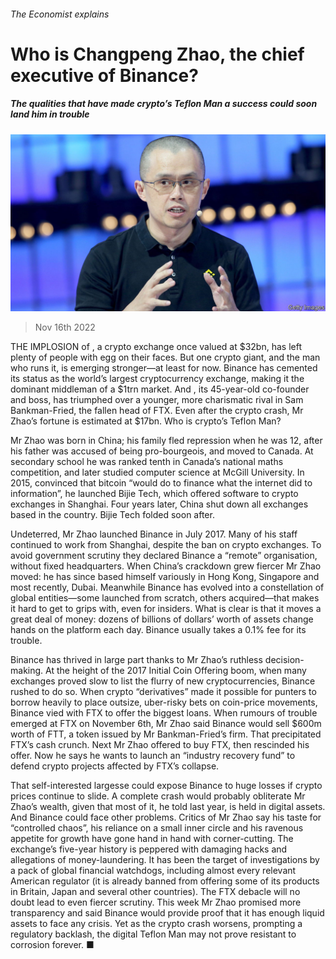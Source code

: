 ###### The Economist explains

# Who is Changpeng Zhao, the chief executive of Binance? 

##### The qualities that have made crypto’s Teflon Man a success could soon land him in trouble 

![image](images/20221119_BLP503.jpg) 

> Nov 16th 2022 

THE IMPLOSION of , a crypto exchange once valued at $32bn, has left plenty of people with egg on their faces. But one crypto giant, and the man who runs it, is emerging stronger—at least for now. Binance has cemented its status as the world’s largest cryptocurrency exchange, making it the dominant middleman of a $1trn market. And , its 45-year-old co-founder and boss, has triumphed over a younger, more charismatic rival in Sam Bankman-Fried, the fallen head of FTX. Even after the crypto crash, Mr Zhao’s fortune is estimated at $17bn. Who is crypto’s Teflon Man?

Mr Zhao was born in China; his family fled repression when he was 12, after his father was accused of being pro-bourgeois, and moved to Canada. At secondary school he was ranked tenth in Canada’s national maths competition, and later studied computer science at McGill University. In 2015, convinced that bitcoin “would do to finance what the internet did to information”, he launched Bijie Tech, which offered software to crypto exchanges in Shanghai. Four years later, China shut down all exchanges based in the country. Bijie Tech folded soon after. 

Undeterred, Mr Zhao launched Binance in July 2017. Many of his staff continued to work from Shanghai, despite the ban on crypto exchanges. To avoid government scrutiny they declared Binance a “remote” organisation, without fixed headquarters. When China’s crackdown grew fiercer Mr Zhao moved: he has since based himself variously in Hong Kong, Singapore and most recently, Dubai. Meanwhile Binance has evolved into a constellation of global entities—some launched from scratch, others acquired—that makes it hard to get to grips with, even for insiders. What is clear is that it moves a great deal of money: dozens of billions of dollars’ worth of assets change hands on the platform each day. Binance usually takes a 0.1% fee for its trouble.

Binance has thrived in large part thanks to Mr Zhao’s ruthless decision-making. At the height of the 2017 Initial Coin Offering boom, when many exchanges proved slow to list the flurry of new cryptocurrencies, Binance rushed to do so. When crypto “derivatives” made it possible for punters to borrow heavily to place outsize, uber-risky bets on coin-price movements, Binance vied with FTX to offer the biggest loans. When rumours of trouble emerged at FTX on November 6th, Mr Zhao said Binance would sell $600m worth of FTT, a token issued by Mr Bankman-Fried’s firm. That precipitated FTX’s cash crunch. Next Mr Zhao offered to buy FTX, then rescinded his offer. Now he says he wants to launch an “industry recovery fund” to defend crypto projects affected by FTX’s collapse.

That self-interested largesse could expose Binance to huge losses if crypto prices continue to slide. A complete crash would probably obliterate Mr Zhao’s wealth, given that most of it, he told  last year, is held in digital assets. And Binance could face other problems. Critics of Mr Zhao say his taste for “controlled chaos”, his reliance on a small inner circle and his ravenous appetite for growth have gone hand in hand with corner-cutting. The exchange’s five-year history is peppered with damaging hacks and allegations of money-laundering. It has been the target of investigations by a pack of global financial watchdogs, including almost every relevant American regulator (it is already banned from offering some of its products in Britain, Japan and several other countries). The FTX debacle will no doubt lead to even fiercer scrutiny. This week Mr Zhao promised more transparency and said Binance would provide proof that it has enough liquid assets to face any crisis. Yet as the crypto crash worsens, prompting a regulatory backlash, the digital Teflon Man may not prove resistant to corrosion forever. ■

